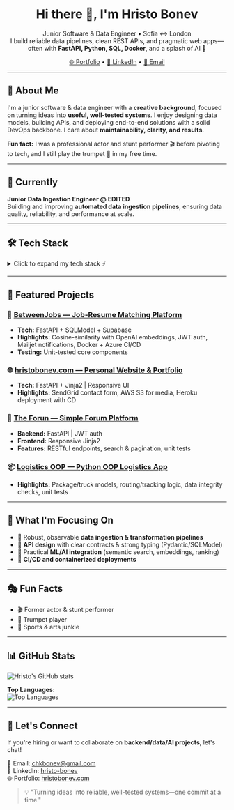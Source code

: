 <h1 align="center">Hi there 👋, I'm Hristo Bonev</h1>
<p align="center">
  Junior Software & Data Engineer • Sofia ↔ London<br>
  I build reliable data pipelines, clean REST APIs, and pragmatic web apps—often with <strong>FastAPI, Python, SQL, Docker</strong>, and a splash of AI 🤖
</p>

<p align="center">
  <a href="https://hristobonev.com" target="_blank">🌐 Portfolio</a> •
  <a href="https://www.linkedin.com/in/hristo-bonev" target="_blank">💼 LinkedIn</a> •
  <a href="mailto:chkbonev@gmail.com">📧 Email</a>
</p>

---

## 🚀 About Me
I'm a junior software & data engineer with a **creative background**, focused on turning ideas into **useful, well-tested systems**. I enjoy designing data models, building APIs, and deploying end-to-end solutions with a solid DevOps backbone. I care about **maintainability, clarity, and results**.

**Fun fact:** I was a professional actor and stunt performer 🎬 before pivoting to tech, and I still play the trumpet 🎺 in my free time.

---

## 🏢 Currently
**Junior Data Ingestion Engineer @ EDITED**  
Building and improving **automated data ingestion pipelines**, ensuring data quality, reliability, and performance at scale.

---

## 🛠️ Tech Stack

<details>
<summary>Click to expand my tech stack ⚡</summary>

### Languages & Frameworks
Python | FastAPI | JavaScript | HTML | CSS

### Databases & ORM
PostgreSQL | MySQL | SQLite | Supabase

### Cloud & DevOps
Docker | Azure | AWS | Heroku | Git

### APIs & Testing
OpenAI | Pytest | JWT

</details>

---

## 🎯 Featured Projects

### 🔗 [BetweenJobs — Job-Resume Matching Platform](https://github.com/hristokbonev/BetweenJobs)
- **Tech:** FastAPI + SQLModel + Supabase
- **Highlights:** Cosine-similarity with OpenAI embeddings, JWT auth, Mailjet notifications, Docker + Azure CI/CD
- **Testing:** Unit-tested core components

### 🌐 [hristobonev.com — Personal Website & Portfolio](https://hristobonev.com)
- **Tech:** FastAPI + Jinja2 | Responsive UI
- **Highlights:** SendGrid contact form, AWS S3 for media, Heroku deployment with CD

### 💬 [The Forun — Simple Forum Platform](https://github.com/hristokbonev/TheForun)
- **Backend:** FastAPI | JWT auth
- **Frontend:** Responsive Jinja2
- **Features:** RESTful endpoints, search & pagination, unit tests

### 📦 [Logistics OOP — Python OOP Logistics App](https://github.com/hristokbonev/LogisticsOOP)
- **Highlights:** Package/truck models, routing/tracking logic, data integrity checks, unit tests

---

## 🔭 What I'm Focusing On
- 🔄 Robust, observable **data ingestion & transformation pipelines**
- 🔗 **API design** with clear contracts & strong typing (Pydantic/SQLModel)
- 🤖 Practical **ML/AI integration** (semantic search, embeddings, ranking)
- 🚀 **CI/CD and containerized deployments**

---

## 🎭 Fun Facts
- 🎬 Former actor & stunt performer
- 🎺 Trumpet player
- 🤸 Sports & arts junkie

---

## 📊 GitHub Stats

![Hristo's GitHub stats](https://github-readme-stats.vercel.app/api?username=hristokbonev&show_icons=true&theme=radical)

**Top Languages:**  
![Top Languages](https://github-readme-stats.vercel.app/api/top-langs/?username=hristokbonev&layout=compact&theme=radical)

---

## 🤝 Let's Connect
If you're hiring or want to collaborate on **backend/data/AI projects**, let's chat!  

📧 Email: [chkbonev@gmail.com](mailto:chkbonev@gmail.com)  
💼 LinkedIn: [hristo-bonev](https://www.linkedin.com/in/hristo-bonev)  
🌐 Portfolio: [hristobonev.com](https://hristobonev.com)

> 💡 "Turning ideas into reliable, well-tested systems—one commit at a time."
